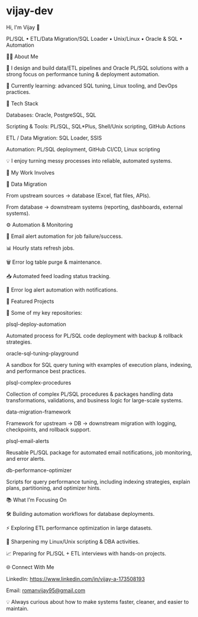 # vijay-dev

Hi, I'm Vijay 👋

PL/SQL • ETL/Data Migration/SQL Loader • Unix/Linux • Oracle & SQL • Automation

👨‍💻 About Me

💼 I design and build data/ETL pipelines and Oracle PL/SQL solutions with a strong focus on performance tuning & deployment automation.

🔭 Currently learning: advanced SQL tuning, Linux tooling, and DevOps practices.

🧰 Tech Stack

Databases: Oracle, PostgreSQL, SQL

Scripting & Tools: PL/SQL, SQL*Plus, Shell/Unix scripting, GitHub Actions

ETL / Data Migration: SQL Loader, SSIS

Automation: PL/SQL deployment, GitHub CI/CD, Linux scripting

💡 I enjoy turning messy processes into reliable, automated systems.

🚀 My Work Involves

🔄 Data Migration

From upstream sources → database (Excel, flat files, APIs).

From database → downstream systems (reporting, dashboards, external systems).

⚙️ Automation & Monitoring

📧 Email alert automation for job failure/success.

📊 Hourly stats refresh jobs.

🗑️ Error log table purge & maintenance.

📥 Automated feed loading status tracking.

🚨 Error log alert automation with notifications.

🔗 Featured Projects

🚀 Some of my key repositories:

plsql-deploy-automation

Automated process for PL/SQL code deployment with backup & rollback strategies.

oracle-sql-tuning-playground

A sandbox for SQL query tuning with examples of execution plans, indexing, and performance best practices.

plsql-complex-procedures

Collection of complex PL/SQL procedures & packages handling data transformations, validations, and business logic for large-scale systems.

data-migration-framework

Framework for upstream → DB → downstream migration with logging, checkpoints, and rollback support.

plsql-email-alerts

Reusable PL/SQL package for automated email notifications, job monitoring, and error alerts.

db-performance-optimizer

Scripts for query performance tuning, including indexing strategies, explain plans, partitioning, and optimizer hints.

📚 What I’m Focusing On

🛠 Building automation workflows for database deployments.

⚡ Exploring ETL performance optimization in large datasets.

🐧 Sharpening my Linux/Unix scripting & DBA activities.

📈 Preparing for PL/SQL + ETL interviews with hands-on projects.

🌐 Connect With Me

LinkedIn: https://www.linkedin.com/in/vijay-a-173508193

Email: romanvijay95@gmail.com

💡 Always curious about how to make systems faster, cleaner, and easier to maintain.
